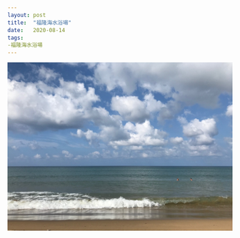```yaml
---
layout: post
title:  "福隆海水浴場"
date:   2020-08-14
tags:
-福隆海水浴場
---
```

![福隆海水浴場](/assets/media/2020-08-15-Fulong.jpeg)
